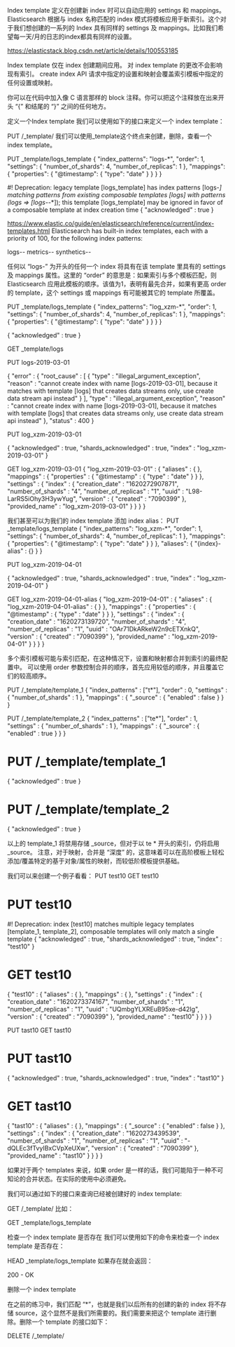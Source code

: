 Index template 定义在创建新 index 时可以自动应用的 settings 和 mappings。 Elasticsearch 根据与 index 名称匹配的 index 模式将模板应用于新索引。这个对于我们想创建的一系列的 Index 具有同样的 settings 及 mappings。比如我们希望每一天/月的日志的index都具有同样的设置。

https://elasticstack.blog.csdn.net/article/details/100553185

Index template 仅在 index 创建期间应用。 对 index template 的更改不会影响现有索引。 create index API 请求中指定的设置和映射会覆盖索引模板中指定的任何设置或映射。

你可以在代码中加入像 C 语言那样的 block 注释。你可以把这个注释放在出来开头 “{” 和结尾的 “}” 之间的任何地方。


定义一个Index template
我们可以使用如下的接口来定义一个 index template：

PUT /_template/<index-template>
我们可以使用_template这个终点来创建，删除，查看一个 index template。

PUT _template/logs_template
{
  "index_patterns": "logs-*",
  "order": 1, 
  "settings": {
    "number_of_shards": 4,
    "number_of_replicas": 1
  },
  "mappings": { 
    "properties": {
      "@timestamp": {
        "type": "date"
      }
    }
  }
}

#! Deprecation: legacy template [logs_template] has index patterns [logs-*] matching patterns from existing composable templates [logs] with patterns (logs => [logs-*-*]); this template [logs_template] may be ignored in favor of a composable template at index creation time
{
  "acknowledged" : true
}


https://www.elastic.co/guide/en/elasticsearch/reference/current/index-templates.html
Elasticsearch has built-in index templates, each with a priority of 100, for the following index patterns:

logs-*-*
metrics-*-*
synthetics-*-*



任何以 “logs-” 为开头的任何一个 index 将具有在该 template 里具有的 settings 及 mappings 属性。这里的 “order” 的意思是：如果索引与多个模板匹配，则 Elasticsearch 应用此模板的顺序。该值为1，表明有最先合并，如果有更高 order 的 template，这个 settings 或 mappings 有可能被其它的 template 所覆盖。


PUT _template/logs_template
{
  "index_patterns": "log_xzm-*",
  "order": 1, 
  "settings": {
    "number_of_shards": 4,
    "number_of_replicas": 1
  },
  "mappings": { 
    "properties": {
      "@timestamp": {
        "type": "date"
      }
    }
  }
}

{
  "acknowledged" : true
}



GET _template/logs


PUT logs-2019-03-01

{
  "error" : {
    "root_cause" : [
      {
        "type" : "illegal_argument_exception",
        "reason" : "cannot create index with name [logs-2019-03-01], because it matches with template [logs] that creates data streams only, use create data stream api instead"
      }
    ],
    "type" : "illegal_argument_exception",
    "reason" : "cannot create index with name [logs-2019-03-01], because it matches with template [logs] that creates data streams only, use create data stream api instead"
  },
  "status" : 400
}


PUT log_xzm-2019-03-01

{
  "acknowledged" : true,
  "shards_acknowledged" : true,
  "index" : "log_xzm-2019-03-01"
}


GET log_xzm-2019-03-01
{
  "log_xzm-2019-03-01" : {
    "aliases" : { },
    "mappings" : {
      "properties" : {
        "@timestamp" : {
          "type" : "date"
        }
      }
    },
    "settings" : {
      "index" : {
        "creation_date" : "1620272907871",
        "number_of_shards" : "4",
        "number_of_replicas" : "1",
        "uuid" : "L98-LarRS5iOhy3H3ywYug",
        "version" : {
          "created" : "7090399"
        },
        "provided_name" : "log_xzm-2019-03-01"
      }
    }
  }
}


我们甚至可以为我们的 index template 添加 index alias：
PUT _template/logs_template
{
  "index_patterns": "log_xzm-*",
  "order": 1, 
  "settings": {
    "number_of_shards": 4,
    "number_of_replicas": 1
  },
  "mappings": { 
    "properties": {
      "@timestamp": {
        "type": "date"
      }
    }
  },
  "aliases": {
    "{index}-alias" : {}
  }
}

PUT log_xzm-2019-04-01

{
  "acknowledged" : true,
  "shards_acknowledged" : true,
  "index" : "log_xzm-2019-04-01"
}

GET log_xzm-2019-04-01-alias
{
  "log_xzm-2019-04-01" : {
    "aliases" : {
      "log_xzm-2019-04-01-alias" : { }
    },
    "mappings" : {
      "properties" : {
        "@timestamp" : {
          "type" : "date"
        }
      }
    },
    "settings" : {
      "index" : {
        "creation_date" : "1620273139720",
        "number_of_shards" : "4",
        "number_of_replicas" : "1",
        "uuid" : "OAr71DkARkeW2n9cETXnkQ",
        "version" : {
          "created" : "7090399"
        },
        "provided_name" : "log_xzm-2019-04-01"
      }
    }
  }
}


多个索引模板可能与索引匹配，在这种情况下，设置和映射都合并到索引的最终配置中。 可以使用 order 参数控制合并的顺序，首先应用较低的顺序，并且覆盖它们的较高顺序。

PUT /_template/template_1
{
    "index_patterns" : ["t*"],
    "order" : 0,
    "settings" : {
        "number_of_shards" : 1
    },
    "mappings" : {
        "_source" : { "enabled" : false }
    }
}
 
PUT /_template/template_2
{
    "index_patterns" : ["te*"],
    "order" : 1,
    "settings" : {
        "number_of_shards" : 1
    },
    "mappings" : {
        "_source" : { "enabled" : true }
    }
}

# PUT /_template/template_1
{
  "acknowledged" : true
}

# PUT /_template/template_2
{
  "acknowledged" : true
}


以上的 template_1 将禁用存储 _source，但对于以 te * 开头的索引，仍将启用 _source。 注意，对于映射，合并是 “深度” 的，这意味着可以在高阶模板上轻松添加/覆盖特定的基于对象/属性的映射，而较低阶模板提供基础。

我们可以来创建一个例子看看：
PUT test10
GET test10

# PUT test10
#! Deprecation: index [test10] matches multiple legacy templates [template_1, template_2], composable templates will only match a single template
{
  "acknowledged" : true,
  "shards_acknowledged" : true,
  "index" : "test10"
}

# GET test10
{
  "test10" : {
    "aliases" : { },
    "mappings" : { },
    "settings" : {
      "index" : {
        "creation_date" : "1620273374167",
        "number_of_shards" : "1",
        "number_of_replicas" : "1",
        "uuid" : "UQmbgYLXREuB95xe-d42Ig",
        "version" : {
          "created" : "7090399"
        },
        "provided_name" : "test10"
      }
    }
  }
}



PUT tast10
GET tast10

# PUT tast10
{
  "acknowledged" : true,
  "shards_acknowledged" : true,
  "index" : "tast10"
}

# GET tast10
{
  "tast10" : {
    "aliases" : { },
    "mappings" : {
      "_source" : {
        "enabled" : false
      }
    },
    "settings" : {
      "index" : {
        "creation_date" : "1620273439539",
        "number_of_shards" : "1",
        "number_of_replicas" : "1",
        "uuid" : "-dQLEc3fTvyIBxCVpXeUXw",
        "version" : {
          "created" : "7090399"
        },
        "provided_name" : "tast10"
      }
    }
  }
}


如果对于两个 templates 来说，如果 order 是一样的话，我们可能陷于一种不可知论的合并状态。在实际的使用中必须避免。

我们可以通过如下的接口来查询已经被创建好的 index template:

GET /_template/<index-template>
比如：

GET _template/logs_template

检查一个 index template 是否存在
我们可以使用如下的命令来检查一个 index template 是否存在：

HEAD _template/logs_template
如果存在就会返回：

200 - OK

删除一个 index template
 

在之前的练习中，我们匹配 “*”，也就是我们以后所有的创建的新的 index 将不存储 source，这个显然不是我们所需要的。我们需要来把这个 template 进行删除。删除一个 template 的接口如下：

DELETE /_template/<index-template>

 











